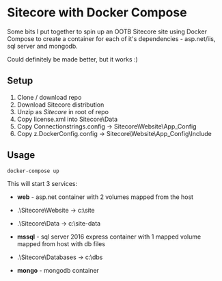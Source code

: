 # Sitecore with Docker Compose

Some bits I put together to spin up an OOTB Sitecore site using Docker Compose to create a container for each of it's dependencies - asp.net/iis, sql server and mongodb.

Could definitely be made better, but it works :)

## Setup

1. Clone / download repo
2. Download Sitecore distribution
3. Unzip as *Sitecore* in root of repo
4. Copy license.xml into Sitecore\Data
5. Copy Connectionstrings.config -> Sitecore\Website\App_Config
6. Copy z.DockerConfig.config -> Sitecore\Website\App_Config\Include


## Usage

    docker-compose up

This will start 3 services:

* **web** - asp.net container with 2 volumes mapped from the host
 * .\Sitecore\Website -> c:\site
 * .\Sitecore\Data -> c:\site-data

* **mssql** - sql server 2016 express container with 1 mapped volume mapped from host with db files
 * .\Sitecore\Databases -> c:\dbs

* **mongo** - mongodb container
